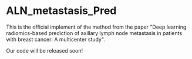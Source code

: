 ALN_metastasis_Pred
==

This is the official implement of the method from the paper "Deep learning radiomics-based prediction of axillary lymph node metastasis in patients with breast cancer: A multicenter study".

Our code will be released soon!
